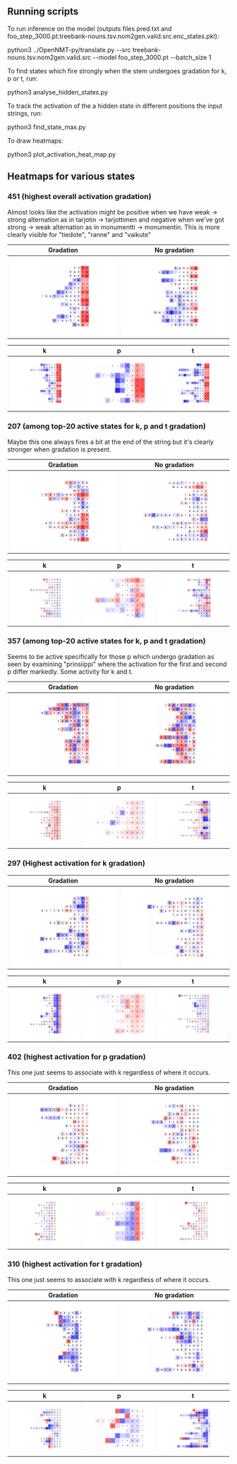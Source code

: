 ## Running scripts

To run inference on the model (outputs files pred.txt and foo_step_3000.pt.treebank-nouns.tsv.nom2gen.valid.src.enc_states.pkl):

python3 ../OpenNMT-py/translate.py --src treebank-nouns.tsv.nom2gen.valid.src --model foo_step_3000.pt --batch_size 1

To find states which fire strongly when the stem undergoes gradation for k, p or t, run:

python3 analyse_hidden_states.py

To track the activation of the a hidden state in different positions the input strings, run:

python3 find_state_max.py

To draw heatmaps:

python3 plot_activation_heat_map.py

## Heatmaps for various states

### 451 (highest overall activation gradation)

Almost looks like the activation might be positive when we have weak -> strong alternation as in tarjotin -> tarjottimen and negative when we've got strong -> weak alternation as in monumentti -> monumentin. This is more clearly visible for "tiedote", "ranne" and "vaikute"

Gradation            | No gradation
:-------------------------:|:-------------------------:
![](heatmaps/451_grad.png) |  ![](heatmaps/451_non_grad.png)

k            | p            | t
:-------------------------:|:-------------------------:|:-------------------------:
![](heatmaps/451_k.png) |  ![](heatmaps/451_p.png) | ![](heatmaps/451_t.png)

### 207 (among top-20 active states for k, p and t gradation)

Maybe this one always fires a bit at the end of the string but it's clearly stronger when gradation is present.

Gradation            | No gradation
:-------------------------:|:-------------------------:
![](heatmaps/207_grad.png) |  ![](heatmaps/207_non_grad.png)

k            | p            | t
:-------------------------:|:-------------------------:|:-------------------------:
![](heatmaps/207_k.png) |  ![](heatmaps/207_p.png) | ![](heatmaps/207_t.png)

### 357 (among top-20 active states for k, p and t gradation)

Seems to be active specifically for those p which undergo gradation as seen by examining "prinsiippi" where the activation for the first and second p differ markedly.  Some activity for k and t.

Gradation            | No gradation
:-------------------------:|:-------------------------:
![](heatmaps/197_grad.png) |  ![](heatmaps/197_non_grad.png)

k            | p            | t
:-------------------------:|:-------------------------:|:-------------------------:
![](heatmaps/357_k.png) |  ![](heatmaps/357_p.png) | ![](heatmaps/357_t.png)

### 297 (Highest activation for k gradation)
Gradation            | No gradation
:-------------------------:|:-------------------------:
![](heatmaps/297_grad.png) |  ![](heatmaps/297_non_grad.png)

k            | p            | t
:-------------------------:|:-------------------------:|:-------------------------:
![](heatmaps/297_k.png) |  ![](heatmaps/297_p.png) | ![](heatmaps/297_t.png)

### 402 (highest activation for p gradation)

This one just seems to associate with k regardless of where it occurs.

Gradation            | No gradation
:-------------------------:|:-------------------------:
![](heatmaps/402_grad.png) |  ![](heatmaps/402_non_grad.png)

k            | p            | t
:-------------------------:|:-------------------------:|:-------------------------:
![](heatmaps/402_k.png) |  ![](heatmaps/402_p.png) | ![](heatmaps/402_t.png)

### 310 (highest activation for t gradation)

This one just seems to associate with k regardless of where it occurs.

Gradation            | No gradation
:-------------------------:|:-------------------------:
![](heatmaps/310_grad.png) |  ![](heatmaps/310_non_grad.png)

k            | p            | t
:-------------------------:|:-------------------------:|:-------------------------:
![](heatmaps/310_k.png) |  ![](heatmaps/310_p.png) | ![](heatmaps/310_t.png)

